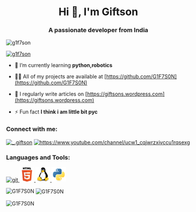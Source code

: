 <h1 align="center">Hi 👋, I'm Giftson</h1>
<h3 align="center">A passionate developer from India</h3>

<p align="left"> <img src="https://komarev.com/ghpvc/?username=g1f7son&label=Profile%20views&color=0e75b6&style=flat" alt="g1f7son" /> </p>

<p align="left"> <a href="https://github.com/ryo-ma/github-profile-trophy"><img src="https://github-profile-trophy.vercel.app/?username=g1f7son" alt="g1f7son" /></a> </p>

- 🌱 I’m currently learning **python,robotics**

- 👨‍💻 All of my projects are available at [https://github.com/G1F7S0N](https://github.com/G1F7S0N)

- 📝 I regularly write articles on [https://giftsons.wordpress.com](https://giftsons.wordpress.com)

- ⚡ Fun fact **I think i am little bit pyc**

<h3 align="left">Connect with me:</h3>
<p align="left">
<a href="https://instagram.com/_.giftson" target="blank"><img align="center" src="https://raw.githubusercontent.com/rahuldkjain/github-profile-readme-generator/master/src/images/icons/Social/instagram.svg" alt="_.giftson" height="30" width="40" /></a>
<a href="https://www.youtube.com/channel/UCw1_cqJWRzxIvCCU1rQsEXg" target="blank"><img align="center" src="https://raw.githubusercontent.com/rahuldkjain/github-profile-readme-generator/master/src/images/icons/Social/youtube.svg" alt="https://www.youtube.com/channel/ucw1_cqjwrzxivccu1rqsexg" height="30" width="40" /></a>
</p>

<h3 align="left">Languages and Tools:</h3>
<p align="left"> <a href="https://git-scm.com/" target="_blank" rel="noreferrer"> <img src="https://www.vectorlogo.zone/logos/git-scm/git-scm-icon.svg" alt="git" width="40" height="40"/> </a> <a href="https://www.w3.org/html/" target="_blank" rel="noreferrer"> <img src="https://raw.githubusercontent.com/devicons/devicon/master/icons/html5/html5-original-wordmark.svg" alt="html5" width="40" height="40"/> </a> <a href="https://www.linux.org/" target="_blank" rel="noreferrer"> <img src="https://raw.githubusercontent.com/devicons/devicon/master/icons/linux/linux-original.svg" alt="linux" width="40" height="40"/> </a> <a href="https://www.python.org" target="_blank" rel="noreferrer"> <img src="https://raw.githubusercontent.com/devicons/devicon/master/icons/python/python-original.svg" alt="python" width="40" height="40"/> </a> </p>

<p><img align="left" src="https://github-readme-stats.vercel.app/api/top-langs?username=G1F7S0N&show_icons=true&locale=en&layout=compact" alt="G1F7S0N" /></p>

<p>&nbsp;<img align="center" src="https://github-readme-stats.vercel.app/api?username=G1F7S0N&show_icons=true&locale=en" alt="G1F7S0N" /></p>

<p><img align="center" src="https://github-readme-streak-stats.herokuapp.com/?user=G1F7S0N&" alt="G1F7S0N" /></p>
